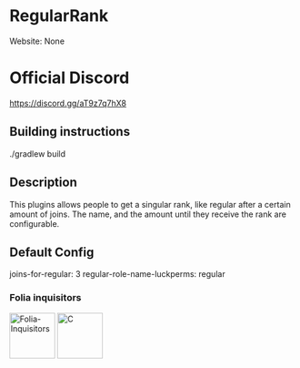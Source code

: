 # RegularRank
Website: None

# Official Discord 

https://discord.gg/aT9z7q7hX8

## Building instructions

./gradlew build

## Description

This plugins allows people to get a singular rank, like regular after a certain amount of joins. The name, and the amount until they receive the rank are configurable.
 
## Default Config

joins-for-regular: 3
regular-role-name-luckperms: regular

### Folia inquisitors

[<img src="https://github.com/Folia-Inquisitors.png" width=80 alt="Folia-Inquisitors">](https://github.com/orgs/Folia-Inquisitors/repositories)
[<img src="https://github.com/leon0017.png" width=80 alt="C">](https://github.com/leon0017)
